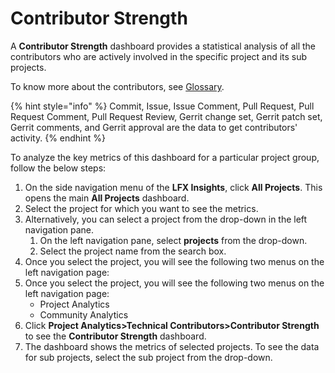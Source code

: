 # Contributor Strength

A **Contributor Strength** dashboard provides a statistical analysis of all the contributors who are actively involved in the specific project and its sub projects.

To know more about the contributors, see [Glossary](../../../../glossary.md).



{% hint style="info" %}
Commit, Issue, Issue Comment, Pull Request, Pull Request Comment, Pull Request Review, Gerrit change set, Gerrit patch set, Gerrit comments, and Gerrit approval are the data to get contributors' activity.
{% endhint %}

To analyze the key metrics of this dashboard for a particular project group, follow the below steps:

1. On the side navigation menu of the **LFX Insights**, click **All Projects**. This opens the main **All Projects** dashboard.
2. Select the project for which you want to see the metrics.&#x20;
3. Alternatively, you can select a project from the drop-down in the left navigation pane.&#x20;
   1. On the left navigation pane, select **projects** from the drop-down.
   2. Select the project name from the search box.
4. Once you select the project, you will see the following two menus on the left navigation page:&#x20;
5. Once you select the project, you will see the following two menus on the left navigation page:&#x20;
   * Project Analytics
   * Community Analytics
6. Click **Project Analytics>Technical Contributors>Contributor Strength** to see the **Contributor Strength** dashboard.
7. The dashboard shows the metrics of selected projects. To see the data for sub projects, select the sub project from the drop-down.













